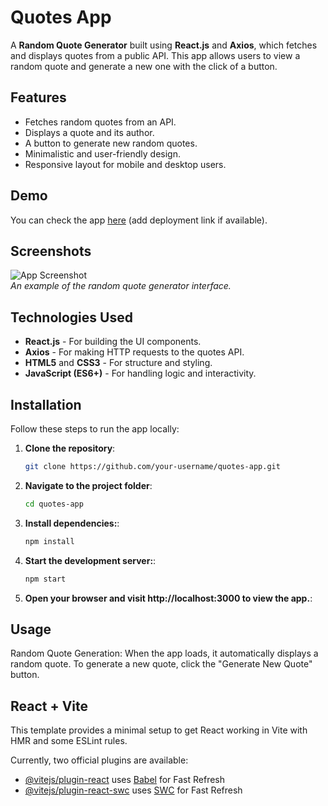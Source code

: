 # Quotes App

A **Random Quote Generator** built using **React.js** and **Axios**, which fetches and displays quotes from a public API. This app allows users to view a random quote and generate a new one with the click of a button.

## Features

- Fetches random quotes from an API.
- Displays a quote and its author.
- A button to generate new random quotes.
- Minimalistic and user-friendly design.
- Responsive layout for mobile and desktop users.

## Demo

You can check the app [here](#) (add deployment link if available).

## Screenshots

![App Screenshot]([screenshot.png](https://github.com/user-attachments/assets/07c83269-8475-478e-8c6e-13524246ac29))  
*An example of the random quote generator interface.*

## Technologies Used

- **React.js** - For building the UI components.
- **Axios** - For making HTTP requests to the quotes API.
- **HTML5** and **CSS3** - For structure and styling.
- **JavaScript (ES6+)** - For handling logic and interactivity.

## Installation

Follow these steps to run the app locally:

1. **Clone the repository**:
   ```bash
   git clone https://github.com/your-username/quotes-app.git
2. **Navigate to the project folder**:
   ```bash
   cd quotes-app
3. **Install dependencies:**:
   ```bash
   npm install
4. **Start the development server:**:
   ```bash
   npm start
5. **Open your browser and visit http://localhost:3000 to view the app.**:

   
## Usage

Random Quote Generation: When the app loads, it automatically displays a random quote. To generate a new quote, click the "Generate New Quote" button.

## React + Vite

This template provides a minimal setup to get React working in Vite with HMR and some ESLint rules.

Currently, two official plugins are available:

- [@vitejs/plugin-react](https://github.com/vitejs/vite-plugin-react/blob/main/packages/plugin-react/README.md) uses [Babel](https://babeljs.io/) for Fast Refresh
- [@vitejs/plugin-react-swc](https://github.com/vitejs/vite-plugin-react-swc) uses [SWC](https://swc.rs/) for Fast Refresh
